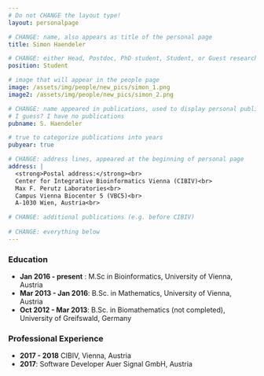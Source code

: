 ```yaml
---
# Do not CHANGE the layout type!
layout: personalpage

# CHANGE: name, also appears as title of the personal page
title: Simon Haendeler

# CHANGE: either Head, Postdoc, PhD student, Student, or Guest researcher
position: Student

# image that will appear in the people page
image: /assets/img/people/new_pics/simon_1.png
image2: /assets/img/people/new_pics/simon_2.png

# CHANGE: name appeared in publications, used to display personal publications
# I guess? I have no publications
pubname: S. Haendeler

# true to categorize publications into years
pubyear: true

# CHANGE: address lines, appeared at the beginning of personal page
address: |
  <strong>Postal address:</strong><br>
  Center for Integrative Bioinformatics Vienna (CIBIV)<br>
  Max F. Perutz Laboratories<br>
  Campus Vienna Biocenter 5 (VBC5)<br>
  A-1030 Wien, Austria<br>

# CHANGE: additional publications (e.g. before CIBIV)
  
# CHANGE: everything below
---
```



### Education
<div class="hline"></div>

* __Jan 2016 - present__ : M.Sc in Bioinformatics, University of Vienna, Austria
* __Mar 2013 - Jan 2016__: B.Sc. in Mathematics, University of Vienna, Austria
* __Oct 2012 - Mar 2013__: B.Sc. in Biomathematics (not completed), University of Greifswald, Germany


### Professional Experience
<div class="hline"></div>

* __2017 - 2018__ CIBIV, Vienna, Austria
* __2017__: Software Developer Auer Signal GmbH, Austria
